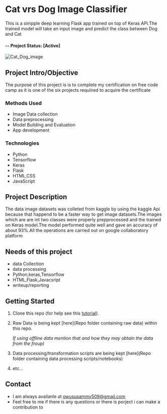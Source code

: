 

# Cat vrs Dog Image Classifier
This is a simpple deep learning  Flask app trained on top of Keras APi.The trained model will take an input image and predict the class between Dog and Cat

#### -- Project Status: [Active]
![Cat_Dog_image]("https://thumbs.dreamstime.com/z/dog-cat-above-white-banner-5900263.jpg")

## Project Intro/Objective
The purpose of this project is is to complete my certification on free code camp as it is one of the six projects requiired to acquire the certificate
### Methods Used
* Image Data collection 
* Data preprocessing
* Model Building and Evaluation
* App development

### Technologies
* Python
* Tensorflow
* Keras
* Flask
* HTML,CSS
* JavaScript

## Project Description
The data image datasets  was colleted from kaggle by using the kaggle Api because that happend to be a faster way to get image datasets.The images which are are int two classes were properly prepprocessed and the trained on Keras model.The model performed quite well and gave an accuracy of about 93%.All the operations are carried out on google collaboratory platform

## Needs of this project
- data Collection
- data processing
- Python,keras,Tensorflow
- HTML,Flask,Javacsript
- writeup/reporting


## Getting Started

1. Clone this repo (for help see this [tutorial](https://help.github.com/articles/cloning-a-repository/)).
2. Raw Data is being kept [here](Repo folder containing raw data) within this repo.

    *If using offline data mention that and how they may obtain the data from the froup)*
    
3. Data processing/transformation scripts are being kept [here](Repo folder containing data processing scripts/notebooks)
4. etc...
## Contact
* I am always availanle at owususammy509@gmail.com 
* Feel free to me if there is any questions or there is porject i can make a contribution to
